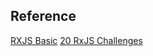## Reference
[RXJS Basic](https://medium.com/litslink/rxjs-basics-in-examples-73c3c3c415b7)
[20 RxJS Challenges](https://github.com/AngularWave/rxjs-challenge)